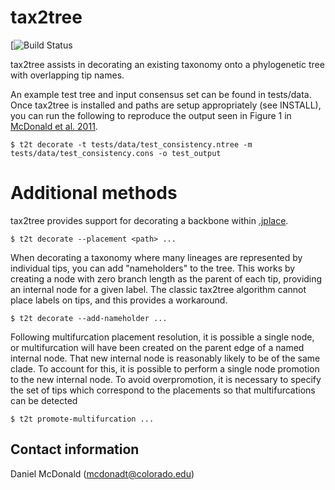 tax2tree
========

[![Build Status](https://github.com/biocore/tax2tree/actions/workflows/python-package-conda.yml/badge.svg) 

tax2tree assists in decorating an existing taxonomy onto a phylogenetic tree
with overlapping tip names.

An example test tree and input consensus set can be found in tests/data. Once
tax2tree is installed and paths are setup appropriately (see INSTALL), you can
run the following to reproduce the output seen in Figure 1 in 
[McDonald et al. 2011](http://www.ncbi.nlm.nih.gov/pubmed/22134646).

    $ t2t decorate -t tests/data/test_consistency.ntree -m tests/data/test_consistency.cons -o test_output

Additional methods
==================

tax2tree provides support for decorating a backbone within [.jplace](https://journals.plos.org/plosone/article?id=10.1371/journal.pone.0031009). 

    $ t2t decorate --placement <path> ...

When decorating a taxonomy where many lineages are represented by individual tips, you can add "nameholders" to the tree. This works by creating a node with zero branch length as the parent of each tip, providing an internal node for a given label. The classic tax2tree algorithm cannot place labels on tips, and this provides a workaround.

    $ t2t decorate --add-nameholder ...

Following multifurcation placement resolution, it is possible a single node, or multifurcation will have been created on the parent edge of a named internal node. That new internal node is reasonably likely to be of the same clade. To account for this, it is possible to perform a single node promotion to the new internal node. To avoid overpromotion, it is necessary to specify the set of tips which correspond to the placements so that multifurcations can be detected

    $ t2t promote-multifurcation ...

Contact information
-------------------
Daniel McDonald (mcdonadt@colorado.edu)
